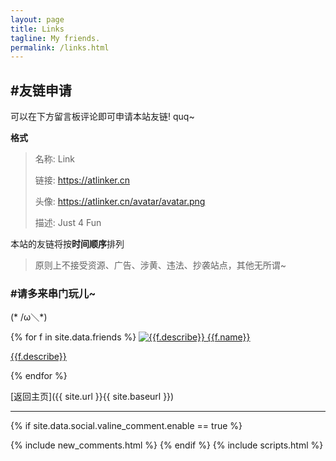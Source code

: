 ```yaml
---
layout: page
title: Links
tagline: My friends.
permalink: /links.html
---
```


## #友链申请

可以在下方留言板评论即可申请本站友链! quq~

**格式**

> 名称: Link
>
> 链接: https://atlinker.cn
>
> 头像: https://atlinker.cn/avatar/avatar.png
>
> 描述: Just 4 Fun

本站的友链将按**时间顺序**排列

> 原则上不接受资源、广告、涉黄、违法、抄袭站点，其他无所谓~

### #请多来串门玩儿~

(* /ω＼*)

{% for f in site.data.friends %}
<a href="{{f.url}}" target="_blank" class="link-chip ripple">
 <img alt="{{f.describe}}" src="{{f.image}}" class="link-chip-icon">
 <span title="{{f.describe}}" class="link-chip-title">{{f.name}}</span>
 <p class="link-chip-dc">{{f.describe}}</p>
</a>
{% endfor %}

[返回主页]({{ site.url }}{{ site.baseurl }})

<hr/>

  {% if site.data.social.valine_comment.enable  == true %}
  <script src="/comment/av-min.js"></script>
  <script src="/comment/valine.js"></script>
  <div id="comments"></div>
  {% include new_comments.html %}
  {% endif %}
  {% include scripts.html %}
